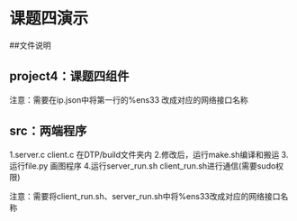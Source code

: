 # 课题四演示
##文件说明
## project4：课题四组件
注意：需要在ip.json中将第一行的%ens33 改成对应的网络接口名称
## src：两端程序
1.server.c client.c 在DTP/build文件夹内
2.修改后，运行make.sh编译和搬运
3.运行file.py 画图程序
4.运行server_run.sh client_run.sh进行通信(需要sudo权限)

注意：需要将client_run.sh、server_run.sh中将%ens33改成对应的网络接口名称
